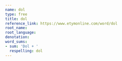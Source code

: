 ```yaml
---
name: dol
type: free
title: dol
reference_link: https://www.etymonline.com/word/dol
root_name: 
root_language: 
denotation: 
word_sums:
- sum: 'Dol + '
  respelling: dol
---
```

